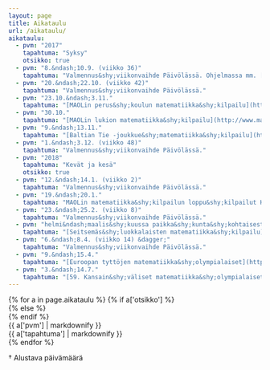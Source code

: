 ```yaml
---
layout: page
title: Aikataulu
url: /aikataulu/
aikataulu:
  - pvm: "2017"
    tapahtuma: "Syksy"
    otsikko: true
  - pvm: "8.&ndash;10.9. (viikko 36)"
    tapahtuma: "Valmennus&shy;viikonvaihde Päivölässä. Ohjelmassa mm. [iranilainen geometria&shy;kilpailu](http://igo-official.ir/?lang=en) erikseen kutsutuille pe 8.9. klo 12 ja Baltian tie -joukkueen valintakoe, johon kaikki voivat osallistua."
  - pvm: "20.&ndash;22.10. (viikko 42)"
    tapahtuma: "Valmennus&shy;viikonvaihde Päivölässä."
  - pvm: "23.10.&ndash;3.11."
    tapahtuma: "[MAOLin perus&shy;koulun matematiikka&shy;kilpailu](http://www.maol.fi/kilpailut/4tieteenkisat/peruskoulun-matematiikkakilpailu/)"
  - pvm: "30.10."
    tapahtuma: "[MAOLin lukion matematiikka&shy;kilpailu](http://www.maol.fi/kilpailut/4tieteenkisat/lukion-matematiikka/)"
  - pvm: "9.&ndash;13.11."
    tapahtuma: "[Baltian Tie -joukkue&shy;matematiikka&shy;kilpailu](http://www.balticway17.dk/) Sorøssä Tanskassa."
  - pvm: "1.&ndash;3.12. (viikko 48)"
    tapahtuma: "Valmennus&shy;viikonvaihde Päivölässä."
  - pvm: "2018"
    tapahtuma: "Kevät ja kesä"
    otsikko: true
  - pvm: "12.&ndash;14.1. (viikko 2)"
    tapahtuma: "Valmennus&shy;viikonvaihde Päivölässä."
  - pvm: "19.&ndash;20.1."
    tapahtuma: "MAOLin matematiikka&shy;kilpailun loppu&shy;kilpailut Helsingissä"
  - pvm: "23.&ndash;25.2. (viikko 8)"
    tapahtuma: "Valmennus&shy;viikonvaihde Päivölässä."
  - pvm: "helmi&ndash;maalis&shy;kuussa paikka&shy;kunta&shy;kohtaisesti"
    tapahtuma: "[Seitsemäs&shy;luokkalaisten matematiikka&shy;kilpailu](http://matematiikkakilpailut.fi/seiskat/)"
  - pvm: "6.&ndash;8.4. (viikko 14) &dagger;"
    tapahtuma: "Valmennus&shy;viikonvaihde Päivölässä."
  - pvm: "9.&ndash;15.4."
    tapahtuma: "[Euroopan tyttöjen matematiikka&shy;olympialaiset](https://www.egmo.org/egmos/egmo7/) Firenzessä"
  - pvm: "3.&ndash;14.7."
    tapahtuma: "[59. Kansain&shy;väliset matematiikka&shy;olympialaiset](http://www.imo2018.org/) Cluj-Napocassa Romaniassa"
---
```

<div class="list-group">
{% for a in page.aikataulu %}
{% if a['otsikko'] %}<div class="list-group-item-info row">{% else %}<div class="list-group-item row">{% endif %}
<div class="col-sm-3">{{ a['pvm'] | markdownify }}</div>
<div class="col-sm-9">{{ a['tapahtuma'] | markdownify }}</div>
</div>
{% endfor %}
</div>

<p>&dagger; Alustava päivämäärä</p>
